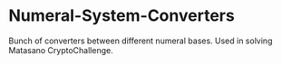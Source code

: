 # Numeral-System-Converters
Bunch of converters between different numeral bases. Used in solving Matasano CryptoChallenge. 
